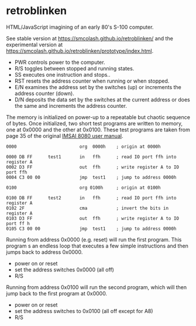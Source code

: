 # retroblinken
HTML/JavaScript imagining of an early 80's S-100 computer.

See stable version at https://smcolash.github.io/retroblinken/
and the experimental version at 
https://smcolash.github.io/retroblinken/prototype/index.html.

- PWR controls power to the computer.
- R/S toggles between stopped and running states.
- SS executes one instruction and stops..
- RST resets the address counter when running or when stopped.
- E/N examines the address set by the switches (up) or increments the address counter (down).
- D/N deposits the data set by the switches at the current address or does the same and increments the address counter.

The memory is initialized on power-up to a repeatable but chaotic sequence of bytes.
Once initialized, two short test programs are written to memory, one at 0x0000 and
the other at 0x0100. These test programs are taken from page 35 of the original
[IMSAI 8080 user manual](http://dunfield.classiccmp.org/imsai/imsai.pdf).

```
0000                        org  0000h    ; origin at 0000h

0000 DB FF      test1       in   ffh      ; read IO port ffh into register A
0002 D3 FF                  out  ffh      ; write register A to IO port ffh
0004 C3 00 00               jmp  test1    ; jump to address 0000h

0100                        org 0100h     ; origin at 0100h

0100 DB FF      test2       in   ffh      ; read IO port ffh into register A
0102 2F                     cma           ; invert the bits in register A
0103 D3 FF                  out  ffh      ; write register A to IO port ff h
0105 C3 00 00               jmp  test1    ; jump to address 0000h
```

Running from address 0x0000 (e.g. reset) will run the first program. This program
s an endless loop that executes a few simple instructions and then jumps back to
address 0x0000.

- power on or reset
- set the address switches 0x0000 (all off)
- R/S

Running from address 0x0100 will run the second program, which will then jump 
back to the first program at 0x0000.

- power on or reset
- set the address switches to 0x0100 (all off except for A8)
- R/S
